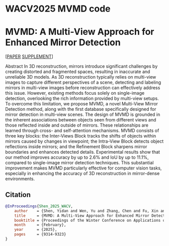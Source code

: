 # WACV2025 MVMD code

# MVMD: A Multi-View Approach for Enhanced Mirror Detection

[[PAPER](https://openaccess.thecvf.com/content/WACV2025/papers/Shen_MVMD_A_Multi-View_Approach_for_Enhanced_Mirror_Detection_WACV_2025_paper.pdf) [SUPPLEMENT](https://openaccess.thecvf.com/content/WACV2025/supplemental/Shen_MVMD_A_Multi-View_WACV_2025_supplemental.pdf)]

Abstract
In 3D reconstruction, mirrors introduce significant challenges by creating distorted and fragmented spaces, resulting in inaccurate and unreliable 3D models. As 3D reconstruction typically relies on multi-view images to capture different perspectives of a scene, detecting and labeling mirrors in multi-view images before reconstruction can effectively address this issue. However, existing methods focus solely on single-image detection, overlooking the rich information provided by multi-view setups. To overcome this limitation, we propose MVMD, a novel Multi-View Mirror Detection method, along with the first database specifically designed for mirror detection in multi-view scenes.
The design of MVMD is grounded in the inherent associations between objects seen from different views and those reflected inside and outside of mirrors. These relationships are learned through cross- and self-attention mechanisms. MVMD consists of three key blocks: the Inter-Views Block tracks the shifts of objects within mirrors caused by changes in viewpoint; the Intra-View Block detects object reflections inside mirrors; and the Refinement Block sharpens mirror boundaries and enhances detected details.
Experimental results show that our method improves accuracy by up to 2.6% and IoU by up to 11.1%, compared to single-image mirror detection techniques. This substantial improvement makes MVMD particularly effective for computer vision tasks, especially in enhancing the accuracy of 3D reconstruction in mirror-dense environments. 


## Citation
```bibtex
@InProceedings{Shen_2025_WACV,
    author    = {Shen, Yidan and Wen, Yu and Zhang, Chen and Fu, Xin and Hu, Renjie},
    title     = {MVMD: A Multi-View Approach for Enhanced Mirror Detection},
    booktitle = {Proceedings of the Winter Conference on Applications of Computer Vision (WACV)},
    month     = {February},
    year      = {2025},
    pages     = {9314-9323}
}
```
